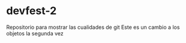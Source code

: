 devfest-2
=========

Repositorio para mostrar las cualidades de git
Este es un cambio a los objetos la segunda vez
